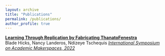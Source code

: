 ```yaml
---
layout: archive
title: "Publications"
permalink: /publications/
author_profile: true
---
```



**<a href="https://isam2022.hemi-makers.org/wp-content/uploads/sites/3/2022/10/119..pdf" target="_blank">Learning Through Replication by Fabricating ThanatoFenestra</a>**<br>
Blade Hicks, Nancy Landeros, Ndizeye Tschequis
_<a href="https://isam2022.hemi-makers.org/" target="_blank">International Symposium on Academic Makerspaces, 2022</a>_
